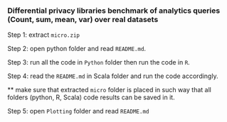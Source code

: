 
### Differential privacy libraries benchmark of analytics queries (Count, sum, mean, var) over real datasets

Step 1: extract `micro.zip`

Step 2: open python folder and read `README.md`.

Step 3: run all the code in `Python` folder then run the code in `R`.

Step 4: read the `README.md` in Scala folder and run the code accordingly.

** make sure that extracted `micro` folder is placed in such way that all folders (python, R, Scala) code results can be saved in it.

Step 5: open `Plotting` folder and read `README.md`
